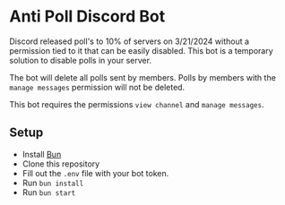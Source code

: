 # Anti Poll Discord Bot

Discord released poll's to 10% of servers on 3/21/2024 without a permission tied to it that can be easily disabled. 
This bot is a temporary solution to disable polls in your server.

The bot will delete all polls sent by members.
Polls by members with the `manage messages` permission will not be deleted.

This bot requires the permissions `view channel` and `manage messages`.

## Setup

- Install [Bun](https://bun.sh)
- Clone this repository
- Fill out the `.env` file with your bot token.
- Run `bun install`
- Run `bun start`